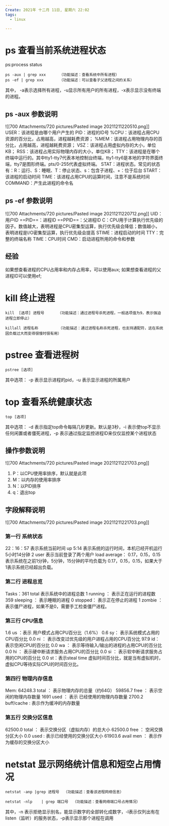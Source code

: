 ```yaml
---
Create: 2021年 十二月 11日, 星期六 22:02
tags: 
  - linux

---
```

# ps 查看当前系统进程状态
ps:process status

```
ps -aux | grep xxx		（功能描述：查看系统中所有进程）
ps -ef | grep xxx		（功能描述：可以查看子父进程之间的关系）
```
其中， -a表示选择所有进程，-u显示所有用户的所有进程，-x表示显示没有终端的进程。

## ps -aux 参数说明

![[700 Attachments/720 pictures/Pasted image 20211211220510.png]]
USER：该进程是由哪个用户产生的
  PID：进程的ID号
%CPU：该进程占用CPU资源的百分比，占用越高，进程越耗费资源；
%MEM：该进程占用物理内存的百分比，占用越高，进程越耗费资源；
VSZ：该进程占用虚拟内存的大小，单位KB；
RSS：该进程占用实际物理内存的大小，单位KB；
TTY：该进程是在哪个终端中运行的。其中tty1-tty7代表本地控制台终端，tty1-tty6是本地的字符界面终端，tty7是图形终端。pts/0-255代表虚拟终端。
STAT：进程状态。常见的状态有：R：运行、S：睡眠、T：停止状态、s：包含子进程、+：位于后台
START：该进程的启动时间
TIME：该进程占用CPU的运算时间，注意不是系统时间
COMMAND：产生此进程的命令名


## ps -ef 参数说明
![[700 Attachments/720 pictures/Pasted image 20211211220712.png]]
UID：用户ID 
==PID==：进程ID 
==PPID==：父进程ID 
C：CPU用于计算执行优先级的因子。数值越大，表明进程是CPU密集型运算，执行优先级会降低；数值越小，表明进程是I/O密集型运算，执行优先级会提高 
STIME：进程启动的时间 
TTY：完整的终端名称 
TIME：CPU时间 
CMD：启动进程所用的命令和参数


## 经验
如果想查看进程的CPU占用率和内存占用率，可以使用aux;
如果想查看进程的父进程ID可以使用ef;

# kill 终止进程
```
kill  [选项] 进程号		（功能描述：通过进程号杀死进程，一般选项值为9，表示强迫进程立即停止）

killall 进程名称	     （功能描述：通过进程名称杀死进程，也支持通配符，这在系统因负载过大而变得很慢时很有用）	

```
# pstree 查看进程树
```
pstree [选项]
```
其中选项： -p 表示显示进程的pid，-u 表示显示进程的所属用户


# top 查看系统健康状态
```
top [选项]	
```
其中选项： -d 表示指定top命令每隔几秒更新。默认是3秒，-i 表示使top不显示任何闲置或者僵死进程，-p 表示通过指定监控进程ID来仅仅监控某个进程状态

## 操作参数说明
![[700 Attachments/720 pictures/Pasted image 20211211221703.png]]

1. P：以CPU使用率排序，默认就是此项 
2. M：以内存的使用率排序
3. N：以PID排序
4. q：退出top

## 字段解释说明
![[700 Attachments/720 pictures/Pasted image 20211211221703.png]]

### 第一行  系统状态
22：16：57 表示系统当前时间
up  5:14  表示系统的运行时间，本机已经开机运行5小时14分钟
2 user  表示当前登录了两个用户
load average： 0.17，0.15，0.15  表示系统在之前1分钟，5分钟，15分钟的平均负载为 0.17，0.15，0.15，如果大于1表示系统已经超出负载。

### 第二行 进程总览
Tasks：361 total 表示系统中的进程总数
1 running ： 表示正在运行的进程数
359 sleeping ： 表示睡眠的进程
0 stopped： 表示正在停止的进程
1 zombie ： 表示僵尸进程，如果不是0，需要手工检查僵尸进程。

### 第三行 CPU信息
1.6 us ：表示 用户模式占用CPU百分比（1.6%）
0.6 sy：  表示系统模式占用的CPU百分比
0.0 ni ： 表示改变过优先级的用户进程占用的CPU百分比
97.9 id： 表示空闲CPU的百分比
0.0 wa ： 表示等待输入/输出的进程的占用CPU的百分比
0.0 hi ： 表示硬中断请求服务占用CPU的百分比
0.0 si ： 表示软中断请求服务占用的CPU的百分比
0.0 st：表示steal time 虚拟时间百分比，就是当有虚拟机时，虚拟CPU等待实际CPU的时间百分比。

### 第四行 物理内存信息
            

Mem: 64248.3 total  ： 表示物理内存的总量（约64G）
59856.7  free ： 表示空闲的物理内存数量
1691  used  ： 表示 已经使用的物理内存数量
2700.2 buff/cache : 表示作为缓冲的内存数量

### 第五行 交换分区信息
62500.0 total ： 表示交换分区（虚拟内存）的总大小
62500.0 free ： 空闲交换分区大小
0.0 used : 表示已经使用的交换分区大小
61903.6 avail men ： 表示作为缓存的交换分区大小

# netstat 显示网络统计信息和短空占用情况
```
netstat -anp |grep 进程号	（功能描述：查看该进程网络信息）

netstat -nlp	| grep 端口号	（功能描述：查看网络端口号占用情况）
```

其中，-n 表示拒绝显示别名，能显示数字的全部转化成数字，-l表示仅列出有在listen（监听）的服务状态，-p表示显示那个进程在调用